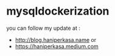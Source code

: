 # mysqldockerization

you can follow my update at :
* http://blog.haniperkasa.name or
* https://haniperkasa.medium.com